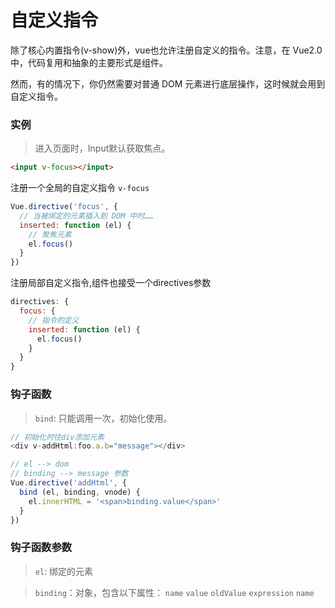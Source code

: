 # 自定义指令

除了核心内置指令(v-show)外，vue也允许注册自定义的指令。注意，在 Vue2.0 中，代码复用和抽象的主要形式是组件。

然而，有的情况下，你仍然需要对普通 DOM 元素进行底层操作，这时候就会用到自定义指令。


### 实例

> 进入页面时，Input默认获取焦点。

```html
<input v-focus></input> 
```

注册一个全局的自定义指令 `v-focus`
```javascript
Vue.directive('focus', {
  // 当被绑定的元素插入到 DOM 中时……
  inserted: function (el) {
    // 聚焦元素
    el.focus()
  }   
})
```
注册局部自定义指令,组件也接受一个directives参数

```javascript
directives: {
  focus: {
    // 指令的定义
    inserted: function (el) {
      el.focus()
    }
  }
}
```

### 钩子函数

> `bind`: 只能调用一次，初始化使用。

```javascript
// 初始化时往div添加元素
<div v-addHtml:foo.a.b="message"></div>

// el --> dom
// binding --> message 参数
Vue.directive('addHtml', {
  bind (el, binding, vnode) {
    el.innerHTML = '<span>binding.value</span>'
  }
})
```

### 钩子函数参数

> `el`: 绑定的元素

> `binding`：对象，包含以下属性：
  > `name`
  > `value`
  > `oldValue`
  > `expression`
  > `name`


